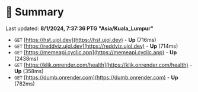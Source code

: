 # 📖 Summary
Last updated: **8/1/2024, 7:37:36 PTG "Asia/Kuala_Lumpur"**

- `GET` [https://hst.ujol.dev](https://hst.ujol.dev) - **Up** (716ms)
- `GET` [https://reddviz.ujol.dev](https://reddviz.ujol.dev) - **Up** (714ms)
- `GET` [https://memeapi.cyclic.app](https://memeapi.cyclic.app) - **Up** (2438ms)
- `GET` [https://klik.onrender.com/health](https://klik.onrender.com/health) - **Up** (358ms)
- `GET` [https://dumb.onrender.com](https://dumb.onrender.com) - **Up** (782ms)
